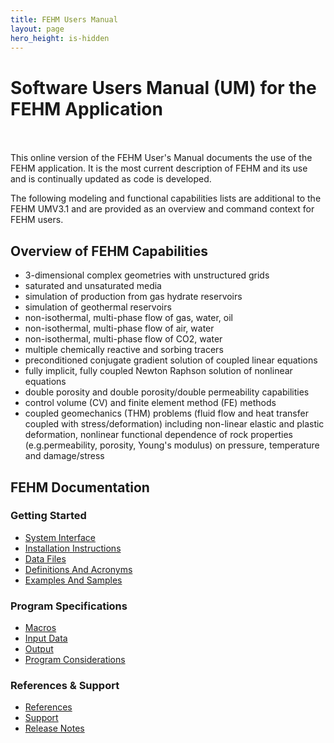```yaml
---
title: FEHM Users Manual
layout: page
hero_height: is-hidden
---
```

# Software Users Manual (UM) for the FEHM Application
<br><br>
This online version of the FEHM User's Manual documents the use of the FEHM application.
It is the most current description of FEHM and its use and is continually updated as code is developed.

The following modeling and functional capabilities lists are additional to the
FEHM UMV3.1 and are provided as an overview and command context for FEHM
users.

## Overview of FEHM Capabilities

* 3-dimensional complex geometries with unstructured grids
* saturated and unsaturated media
* simulation of production from gas hydrate reservoirs 
* simulation of geothermal reservoirs
* non-isothermal, multi-phase flow of gas, water, oil 
* non-isothermal, multi-phase flow of air, water 
* non-isothermal, multi-phase flow of CO2, water 
* multiple chemically reactive and sorbing tracers 
* preconditioned conjugate gradient solution of coupled linear equations
* fully implicit, fully coupled Newton Raphson solution of nonlinear equations 
* double porosity and double porosity/double permeability capabilities 
* control volume (CV) and finite element method (FE) methods
* coupled geomechanics (THM) problems (fluid flow and heat transfer coupled with stress/deformation) including non-linear elastic and plastic deformation, nonlinear functional dependence of rock properties (e.g.permeability, porosity, Young's modulus) on pressure, temperature and damage/stress

## FEHM Documentation


### Getting Started

* [System Interface](getting-started/system-interface)
* [Installation Instructions](getting-started/installation)
* [Data Files](getting-started/data-files)
* [Definitions And Acronyms](getting-started/definitions-acronyms)
* [Examples And Samples](getting-started/examples-samples)

### Program Specifications

* [Macros](program-specification/macros)
* [Input Data](program-specification/input-data)
* [Output](program-specification/output)
* [Program Considerations](program-specification/program-considerations)

### References & Support

* [References](references-support/references)
* [Support](references-support/support)
* [Release Notes](references-support/release-notes)


